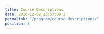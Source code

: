 ```yaml
---
title: Course Descriptions
date: 2016-12-02 13:57:00 Z
permalink: "/program/course-descriptions/"
position: 8
---
```


